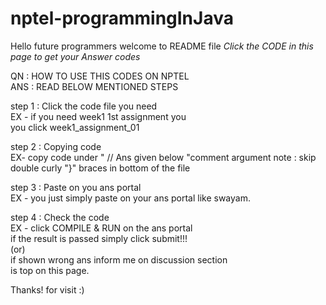 # nptel-programmingInJava
Hello future programmers welcome to README file
*Click the CODE in this page to get your Answer codes*

QN  : HOW TO USE THIS CODES ON NPTEL                                    
ANS : READ BELOW MENTIONED STEPS
                                               
step 1 :
   Click the code file you need                                                    
        EX - if you need week1 1st assignment you                   
        you click week1_assignment_01  
                                                 
step 2 :
   Copying code                                                  
   EX- copy code under " // Ans given below "comment argument
   note : skip double curly "}" braces in bottom of the file 
                                            
step 3 :  Paste on you ans portal                                         
   EX - you just simply paste on your ans portal
        like swayam.                  
                                                 
step 4 :  Check the code                                         
   EX - click COMPILE & RUN on the ans portal                                         
        if the result is passed simply click submit!!!                                         
      (or)                                         
        if shown wrong ans inform me on discussion section                                         
        is top on this page.                                               
                                          
 Thanks! for visit :)
